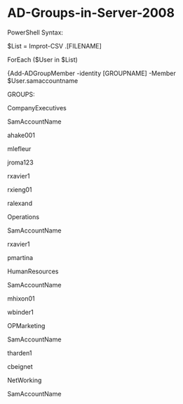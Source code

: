 # AD-Groups-in-Server-2008
PowerShell Syntax:

$List = Improt-CSV .\[FILENAME]

ForEach ($User in $List)

{Add-ADGroupMember -identity [GROUPNAME] -Member $User.samaccountname


GROUPS:


CompanyExecutives

SamAccountName

ahake001

mlefleur

jroma123

rxavier1

rxieng01

ralexand


Operations

SamAccountName

rxavier1

pmartina


HumanResources

SamAccountName

mhixon01

wbinder1


OPMarketing

SamAccountName

tharden1

cbeignet



NetWorking

SamAccountName

